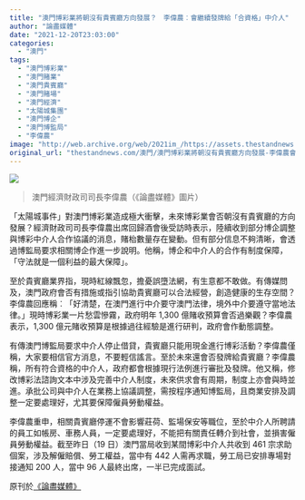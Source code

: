 ```yaml
---
title: "澳門博彩業將朝沒有貴賓廳方向發展？　李偉農︰會繼續發牌給「合資格」中介人"
author: "論盡媒體"
date: "2021-12-20T23:03:00"
categories:
  - "澳門"
tags:
  - "澳門博彩業"
  - "澳門賭業"
  - "澳門貴賓廳"
  - "澳門賭場"
  - "澳門經濟"
  - "太陽城集團"
  - "澳門博企"
  - "澳門博監局"
  - "李偉農"
image: "http://web.archive.org/web/2021im_/https://assets.thestandnews.com/media/photos/211220564526435206574560627.png"
original_url: "thestandnews.com/澳門/澳門博彩業將朝沒有貴賓廳方向發展-李偉農會繼續發牌給合資格中介人"
---
```

![](http://web.archive.org/web/2021im_/https://assets.thestandnews.com/media/photos/211220564526435206574560627.png)
> 澳門經濟財政司司長李偉農（《論盡媒體》圖片）

「太陽城事件」對澳門博彩業造成極大衝擊，未來博彩業會否朝沒有貴賓廳的方向發展？經濟財政司司長李偉農出席回歸酒會後受訪時表示，陸續收到部分博企調整與博彩中介人合作協議的消息，賭枱數量存在變動。但有部分信息不夠清晰，會透過博監局要求相關博企作進一步說明。他稱，博企和中介人的合作有制度保障，「守法就是一個利益的最大保障」。

至於貴賓廳業界指，現時紅線飄忽，擔憂誤墮法網，有生意都不敢做。有傳媒問及，澳門政府會否有措施或指引協助貴賓廳可以合法經營，創造健康的生存空間？李偉農回應稱︰「好清楚，在澳門進行中介要守澳門法律，境外中介要遵守當地法律。」現時博彩業一片愁雲慘霧，政府明年 1,300 億賭收預算會否過樂觀？李偉農表示，1,300 億元賭收預算是根據過往經驗是進行研判，政府會作動態調整。

有傳澳門博監局要求中介人停止借貸，貴賓廳只能用現金進行博彩活動？李偉農僅稱，大家要相信官方消息，不要輕信謠言。至於未來還會否發牌給貴賓廳？李偉農稱，所有符合資格的中介人，政府都會根據現行法例進行審批及發牌。他又稱，修改博彩法諮詢文本中涉及完善中介人制度，未來供求會有周期，制度上亦會與時並進。承批公司與中介人在業務上協議調整，需按程序通知博監局，且商業安排及調整一定要處理好，尤其要保障僱員勞動權益。

李偉農重申，相關貴賓廳停運不會影響莊荷、監場保安等職位，至於中介人所聘請的員工如帳房、車務人員，一定要處理好，不能把有關責任轉介到社會，並損害僱員勞動權益。截至昨日（19 日）澳門當局收到某間博彩中介人共收到 461 宗求助個案，涉及解僱賠償、勞工權益，當中有 442 人需再求職，勞工局已安排專場對接通知 200 人，當中 96 人最終出席，一半已完成面試。

原刊於[《論盡媒體》](http://web.archive.org/web/20211220154331/https://aamacau.com/2021/12/20/%E5%8D%9A%E5%BD%A9%E6%A5%AD%E5%B0%87%E6%9C%9D%E6%B2%92%E6%9C%89%E8%B2%B4%E8%B3%93%E5%BB%B3%E6%96%B9%E5%90%91%E7%99%BC%E5%B1%95%EF%BC%9F-%E6%9D%8E%E5%81%89%E8%BE%B2%EF%B8%B0%E6%9C%83%E7%B9%BC%E7%BA%8C/)
